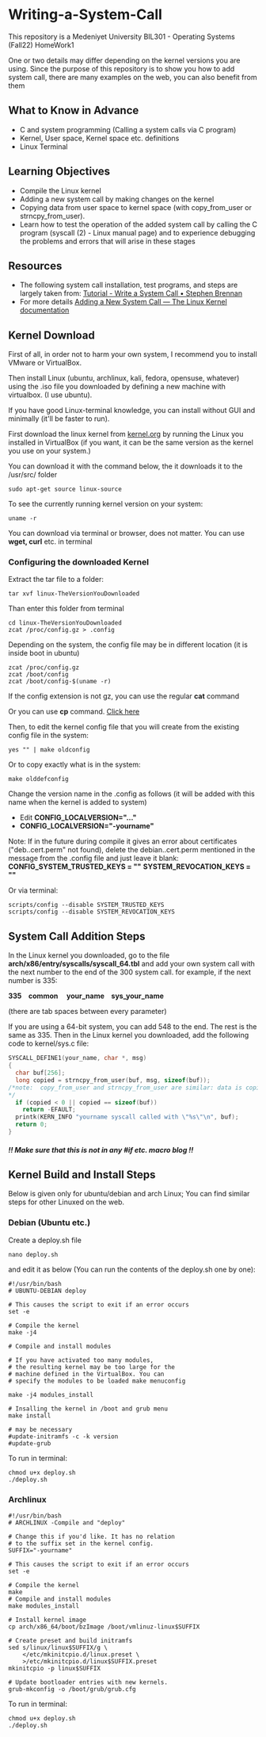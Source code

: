 # Writing-a-System-Call
This repository is a Medeniyet University BIL301 - Operating Systems (Fall22) HomeWork1

One or two details may differ depending on the kernel versions you are using. Since the purpose of this repository is to show you how to add system call, there are many examples on the web, you can also benefit from them

## What to Know in Advance
- C and system programming (Calling a system calls via C program)
- Kernel, User space, Kernel space etc. definitions
- Linux Terminal

## Learning Objectives
-  Compile the Linux kernel
-  Adding a new system call by making changes on the kernel
-  Copying data from user space to kernel space (with copy_from_user or strncpy_from_user).
-  Learn how to test the operation of the added system call by calling the C program (syscall (2) - Linux manual page) and to experience debugging the problems and errors that will arise in these stages

## Resources
- The following system call installation, test programs, and steps are largely taken from: [Tutorial - Write a System Call • Stephen Brennan](https://brennan.io/2016/11/14/kernel-dev-ep3/ "Tutorial - Write a System Call • Stephen Brennan")
- For more details [Adding a New System Call — The Linux Kernel documentation](http://www.kernel.org/doc/html/latest/process/adding-syscalls.html "Adding a New System Call — The Linux Kernel documentation")

## Kernel Download
First of all, in order not to harm your own system, I recommend you to install VMware or VirtualBox.

Then install Linux (ubuntu, archlinux, kali, fedora, opensuse, whatever) using the .iso file you downloaded by defining a new machine with virtualbox. (I use ubuntu).

If you have good Linux-terminal knowledge, you can install without GUI and minimally (it'll be faster to run).

First download the linux kernel from [kernel.org](http://kernel.org "kernel.org") by running the Linux you installed in VirtualBox (if you want, it can be the same version as the kernel you use on your system.)

You can download it with the command below, the it downloads it to the /usr/src/ folder

```shell
sudo apt-get source linux-source
```

To see the currently running kernel version on your system:

```shell
uname -r
```


You can download via terminal or browser, does not matter. You can use **wget, curl** etc. in terminal

### Configuring the downloaded Kernel

Extract the tar file to a folder:

```shell
tar xvf linux-TheVersionYouDownloaded
```

Than enter this folder from terminal

```shell
cd linux-TheVersionYouDownloaded
zcat /proc/config.gz > .config
```
Depending on the system, the config file may be in different location (it is inside boot in ubuntu)
```shell
zcat /proc/config.gz
zcat /boot/config
zcat /boot/config-$(uname -r)
```
If the config extension is not gz, you can use the regular **cat** command

Or you can use **cp** command. [Click here](https://www.cyberciti.biz/faq/how-to-copy-one-file-contents-to-another-file-in-linux/ "Click here")

Then, to edit the kernel config file that you will create from the existing config file in the system:

```shell
yes "" | make oldconfig
```

Or to copy exactly what is in the system:

```shell
make olddefconfig
```

Change the version name in the .config as follows (it will be added with this name when the kernel is added to system)

- Edit **CONFIG_LOCALVERSION="..."**
- **CONFIG_LOCALVERSION="-yourname"**

Note: If in the future during compile it gives an error about certificates ("deb..cert.perm" not found), delete the debian..cert.perm mentioned in the message from the .config file and just leave it blank:
**CONFIG_SYSTEM_TRUSTED_KEYS = ""**
**SYSTEM_REVOCATION_KEYS = ""**

Or via terminal:

```shell
scripts/config --disable SYSTEM_TRUSTED_KEYS
scripts/config --disable SYSTEM_REVOCATION_KEYS
```

## System Call Addition Steps

In the Linux kernel you downloaded, go to the file **arch/x86/entry/syscalls/syscall_64.tbl** and add your own system call with the next number to the end of the 300 system call. for example, if the next number is 335:

**335&emsp;common&emsp; your_name&emsp;sys_your_name**

(there are tab spaces between every parameter)

If you are using a 64-bit system, you can add 548 to the end. The rest is the same as 335. Then in the Linux kernel you downloaded, add the following code to kernel/sys.c file:

```c
SYSCALL_DEFINE1(your_name, char *, msg)
{
  char buf[256];
  long copied = strncpy_from_user(buf, msg, sizeof(buf));
/*note:  copy_from_user and strncpy_from_user are similar: data is copied from userspace to kernel space... We can do the opposite with copy_to_user
*/
  if (copied < 0 || copied == sizeof(buf))
    return -EFAULT;
  printk(KERN_INFO "yourname syscall called with \"%s\"\n", buf);
  return 0;
}
```

##### !! Make sure that this is not in any #if etc. macro blog !!

## Kernel Build and Install Steps
Below is given only for ubuntu/debian and arch Linux; You can find similar steps for other Linuxed on the web.

### Debian (Ubuntu etc.)
Create a deploy.sh file

```shell
nano deploy.sh
```
and edit it as below (You can run the contents of the deploy.sh one by one):

```shell
#!/usr/bin/bash
# UBUNTU-DEBIAN deploy

# This causes the script to exit if an error occurs
set -e

# Compile the kernel
make -j4

# Compile and install modules

# If you have activated too many modules, 
# the resulting kernel may be too large for the
# machine defined in the VirtualBox. You can
# specify the modules to be loaded make menuconfig

make -j4 modules_install

# Insalling the kernel in /boot and grub menu
make install

# may be necessary
#update-initramfs -c -k version
#update-grub 
```
To run in terminal:

```shell
chmod u+x deploy.sh 
./deploy.sh
```


### Archlinux 

```shell
#!/usr/bin/bash
# ARCHLINUX -Compile and "deploy" 

# Change this if you'd like. It has no relation
# to the suffix set in the kernel config.
SUFFIX="-yourname"

# This causes the script to exit if an error occurs
set -e

# Compile the kernel
make
# Compile and install modules
make modules_install

# Install kernel image
cp arch/x86_64/boot/bzImage /boot/vmlinuz-linux$SUFFIX

# Create preset and build initramfs
sed s/linux/linux$SUFFIX/g \
    </etc/mkinitcpio.d/linux.preset \
    >/etc/mkinitcpio.d/linux$SUFFIX.preset
mkinitcpio -p linux$SUFFIX

# Update bootloader entries with new kernels.
grub-mkconfig -o /boot/grub/grub.cfg
```

To run in terminal:

```shell
chmod u+x deploy.sh 
./deploy.sh
```

